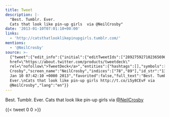 ```yaml
---
title: Tweet
description: |-
  "Best. Tumblr. Ever.
  Cats that look like pin-up girls  via @NeilCrosby"
date: '2013-01-10T07:01:10+00:00'
links:
  - 'http://catsthatlooklikepinupgirls.tumblr.com/'
mentions:
  - '@NeilCrosby'
source: >-
  {"tweet":{"edit_info":{"initial":{"editTweetIds":["289275927102365696"],"editableUntil":"2013-01-10T08:42:10.165Z","editsRemaining":"5","isEditEligible":true}},"retweeted":false,"source":"<a
  href=\"https://about.twitter.com/products/tweetdeck\"
  rel=\"nofollow\">TweetDeck</a>","entities":{"hashtags":[],"symbols":[],"user_mentions":[{"name":"Neil
  Crosby","screen_name":"NeilCrosby","indices":["78","89"],"id_str":"13529","id":"13529"}],"urls":[{"url":"http://t.co/i5y8CEvF","expanded_url":"http://catsthatlooklikepinupgirls.tumblr.com/","display_url":"catsthatlooklikepinupgirls.tumblr.com","indices":["53","73"]}]},"display_text_range":["0","89"],"favorite_count":"0","id_str":"289275927102365696","truncated":false,"retweet_count":"0","id":"289275927102365696","possibly_sensitive":false,"created_at":"Thu
  Jan 10 07:42:10 +0000 2013","favorited":false,"full_text":"Best. Tumblr.
  Ever.\nCats that look like pin-up girls http://t.co/i5y8CEvF via
  @NeilCrosby","lang":"en"}}
---
```

Best. Tumblr. Ever.
Cats that look like pin-up girls  via [@NeilCrosby](https://twitter.com/@NeilCrosby)
    
{{< tweet 0 0 >}}
    
